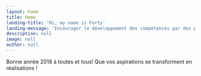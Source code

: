 ```yaml
---
layout: home
title: Home
landing-title: 'Hi, my name is Forty'
landing-message: 'Encourager le développement des compétences par des projets écologiques novateurs et durables'
description: null
image: null
author: null
---
```


Bonne année 2018 à toutes et tous! Que vos aspirations se transforment en réalisations !
